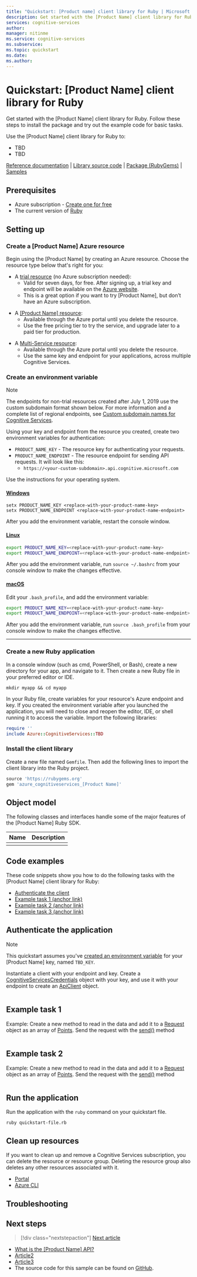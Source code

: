 ```yaml
---
title: "Quickstart: [Product name] client library for Ruby | Microsoft Docs"
description: Get started with the [Product Name] client library for Ruby...
services: cognitive-services
author: 
manager: nitinme
ms.service: cognitive-services
ms.subservice: 
ms.topic: quickstart
ms.date: 
ms.author: 
---
```


<!-- 
You can find more guidance for formatting these quickstarts at: 
https://review.docs.microsoft.com/en-us/help/contribute/contribute-how-to-write-library-quickstart-v2?branch=pr-en-us-2187


Title: 
    The H1 of your Quickstart should be in the format: # Quickstart: [Product Name] client library for [Language]
-->

# Quickstart: [Product Name] client library for Ruby

Get started with the [Product Name] client library for Ruby. Follow these steps to install the package and try out the example code for basic tasks. 

<!-- 
    After the above line, briefly describe the service. You can often use the first line of the service's docs landing page for this.

    Next, add a bulleted list of the most common tasks supported by the library, prefaced with "Use the [Product Name] client library for [Language] to:". You provide code snippets for these tasks in the Code examples section later in the Quickstart. Keep the list short but include those tasks most developers need to perform with the library.

    Lastly, include the following single line of links targeting the library's companion content at the bottom of the introduction; make adjustments as necessary, for example NuGet instead of PyPi:
-->

Use the [Product Name] client library for Ruby to:

* TBD
* TBD

<!--
    Include the following single line of links targeting the library's companion content at the bottom of the introduction; make adjustments as necessary, but try not to include any other links or content in the introduction.
-->

[Reference documentation](https://docs.microsoft.com/dotnet/api/Microsoft.Azure.CognitiveServices.AnomalyDetector?view=azure-dotnet-preview) | [Library source code](https://github.com/Azure/azure-sdk-for-net/tree/master/sdk/cognitiveservices/AnomalyDetector) | [Package (RubyGems)](https://www.nuget.org/packages/Microsoft.Azure.CognitiveServices.AnomalyDetector/) | [Samples](https://github.com/Azure-Samples/anomalydetector)

## Prerequisites

* Azure subscription - [Create one for free](https://azure.microsoft.com/free/)
* The current version of [Ruby](https://www.Ruby.org/)

## Setting up

<!--
    Walk the reader through preparing their environment for working with the client library. Include instructions for creating the Azure resources required to make calls to the service, obtaining credentials, and setting up their local development environment.

    See the "setting up" section for more details: 
    https://review.docs.microsoft.com/en-us/help/contribute/contribute-how-to-write-library-quickstart-v2?branch=pr-en-us-2187#setting-up 
-->


### Create a [Product Name] Azure resource

<!-- 
    Consider turning this into a reusable include file for your service 
-->
Begin using the [Product Name] by creating an Azure resource. Choose the resource type below that's right for you:

* A [trial resource](https://azure.microsoft.com/try/cognitive-services/#decision) (no Azure subscription needed): 
    * Valid for seven days, for free. After signing up, a trial key and endpoint will be available on the [Azure website](https://azure.microsoft.com/try/cognitive-services/my-apis/). 
    * This is a great option if you want to try [Product Name], but don’t have an Azure subscription.
<!-- Link to the 'create' blade in the azure portal -->
* A [ [Product Name] resource](https://ms.portal.azure.com/#create/Microsoft.CognitiveServicesAnomalyDetector):
    * Available through the Azure portal until you delete the resource.
    * Use the free pricing tier to try the service, and upgrade later to a paid tier for production.
<!-- remove the below text if your service is not supported by the multi-service option. -->
* A [Multi-Service resource](https://ms.portal.azure.com/#create/Microsoft.CognitiveServicesAllInOne):
    * Available through the Azure portal until you delete the resource.  
    * Use the same key and endpoint for your applications, across multiple Cognitive Services.

### Create an environment variable

>[!NOTE]
> The endpoints for non-trial resources created after July 1, 2019 use the custom subdomain format shown below. For more information and a complete list of regional endpoints, see [Custom subdomain names for Cognitive Services](https://docs.microsoft.com/azure/cognitive-services/cognitive-services-custom-subdomains). 

Using your key and endpoint from the resource you created, create two environment variables for authentication:
<!-- replace the below variable names with the names expected in the code sample.-->
* `PRODUCT_NAME_KEY` - The resource key for authenticating your requests.
* `PRODUCT_NAME_ENDPOINT` - The resource endpoint for sending API requests. It will look like this: 
  * `https://<your-custom-subdomain>.api.cognitive.microsoft.com` 

Use the instructions for your operating system.
<!-- replace the below endpoint and key examples -->
#### [Windows](#tab/windows)

```console
setx PRODUCT_NAME_KEY <replace-with-your-product-name-key>
setx PRODUCT_NAME_ENDPOINT <replace-with-your-product-name-endpoint>
```

After you add the environment variable, restart the console window.

#### [Linux](#tab/linux)

```bash
export PRODUCT_NAME_KEY=<replace-with-your-product-name-key>
export PRODUCT_NAME_ENDPOINT=<replace-with-your-product-name-endpoint>
```

After you add the environment variable, run `source ~/.bashrc` from your console window to make the changes effective.

#### [macOS](#tab/unix)

Edit your `.bash_profile`, and add the environment variable:

```bash
export PRODUCT_NAME_KEY=<replace-with-your-product-name-key>
export PRODUCT_NAME_ENDPOINT=<replace-with-your-product-name-endpoint>
```

After you add the environment variable, run `source .bash_profile` from your console window to make the changes effective.
***

### Create a new Ruby application

<!-- 
    The authentication section (and its H3) is required if your library requires authentication for use.
-->

In a console window (such as cmd, PowerShell, or Bash), create a new directory for your app, and navigate to it. Then create a new Ruby file in your preferred editor or IDE.

```console
mkdir myapp && cd myapp
```

In your Ruby file, create variables for your resource's Azure endpoint and key. If you created the environment variable after you launched the application, you will need to close and reopen the editor, IDE, or shell running it to access the variable. Import the following libraries:

```ruby
require ''
include Azure::CognitiveServices::TBD
```

### Install the client library

Create a new file named `Gemfile`. Then add the following lines to import the client library into the Ruby project.

```ruby
source 'https://rubygems.org'
gem 'azure_cognitiveservices_[Product Name]'
```

## Object model

<!-- 
    Briefly introduce and describe the functionality of the library's main classes. Include links to their reference pages.

    Explain the object hierarchy and how the classes work together to manipulate resources in the service.
-->

The following classes and interfaces handle some of the major features of the [Product Name] Ruby SDK.

|Name|Description|
|---|---|
| | |

## Code examples

<!--
    Include code snippets and short descriptions for each task you list in the the bulleted list. Briefly explain each operation, but include enough clarity to explain complex or otherwise tricky operations.

    Include links to the service's reference content when introducing a class for the first time
-->

These code snippets show you how to do the following tasks with the [Product Name] client library for Ruby:

* [Authenticate the client](#)
* [Example task 1 (anchor link)](#)
* [Example task 2 (anchor link)](#)
* [Example task 3 (anchor link)](#)

## Authenticate the application

> [!NOTE]
> This quickstart assumes you've [created an environment variable](https://docs.microsoft.com/azure/cognitive-services/cognitive-services-apis-create-account#configure-an-environment-variable-for-authentication) for your [Product Name] key, named `TBD_KEY`.

Instantiate a client with your endpoint and key. Create a [CognitiveServicesCredentials](https://docs.microsoft.com/python/api/msrest/msrest.authentication.cognitiveservicescredentials?view=azure-python) object with your key, and use it with your endpoint to create an [ApiClient]() object.

```ruby

```

## Example task 1

Example: Create a new method to read in the data and add it to a [Request](https://docs.microsoft.com/dotnet/) object as an array of [Points](https://docs.microsoft.com/dotnet/). Send the request with the [send()](https://docs.microsoft.com/dotnet/) method

```Ruby

```

<!-- 
    If this code sample is in a function, tell the reader to call it. For example:

    Call the `example()` function.

-->

## Example task 2

Example: Create a new method to read in the data and add it to a [Request](https://docs.microsoft.com/dotnet/) object as an array of [Points](https://docs.microsoft.com/dotnet/). Send the request with the [send()](https://docs.microsoft.com/dotnet/) method

```Ruby

```

<!-- 
    If this code sample is in a function, tell the reader to call it. For example:

    Call the `example()` function.

-->

## Run the application

Run the application with the `ruby` command on your quickstart file.

```console
ruby quickstart-file.rb
```

## Clean up resources

If you want to clean up and remove a Cognitive Services subscription, you can delete the resource or resource group. Deleting the resource group also deletes any other resources associated with it.

* [Portal](../../cognitive-services-apis-create-account.md#clean-up-resources)
* [Azure CLI](../../cognitive-services-apis-create-account-cli.md#clean-up-resources)

## Troubleshooting

<!--
    This section is optional. If you know of areas that people commonly run into trouble, help them resolve those issues in this section
-->

## Next steps

> [!div class="nextstepaction"]
>[Next article]()

* [What is the [Product Name] API?](../overview.md)
* [Article2](../overview.md)
* [Article3](../overview.md)
* The source code for this sample can be found on [GitHub]().
